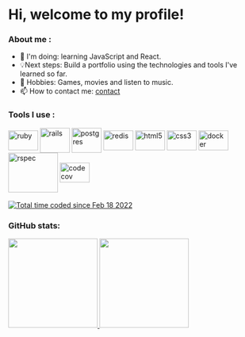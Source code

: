 <div display="flex" flex-basis="100%">
  <h1>Hi, welcome to my profile!</h1>
  <div>
    <h3>About me :</h3>
    <ul>
      <li>📖 I'm doing: learning JavaScript and React.</li>
      <li>💡Next steps: Build a portfolio using the technologies and tools I've learned so far.</li>
      <li>📜 Hobbies: Games, movies and listen to music.</li>
      <li>📫 How to contact me: <a href="https://linktr.ee/Jhonny_Toledo">contact</a></li>
    </ul>
  </div>
    <div>
    <h3>Tools I use :</h3>
    <img align="center" alt="ruby" height="40" width="60" src="https://cdn.jsdelivr.net/gh/devicons/devicon/icons/ruby/ruby-plain-wordmark.svg" />
    <img align="center" alt="rails" height="50" width="60" src="https://cdn.jsdelivr.net/gh/devicons/devicon/icons/rails/rails-plain-wordmark.svg" />
    <img align="center" alt="postgres" height="50" width="60" src="https://cdn.jsdelivr.net/gh/devicons/devicon/icons/postgresql/postgresql-plain-wordmark.svg" />
    <img align="center" alt="redis" height="40" width="60" src="https://cdn.jsdelivr.net/gh/devicons/devicon/icons/redis/redis-plain-wordmark.svg" />
    <img align="center" alt="html5" height="40" width="60" src="https://cdn.jsdelivr.net/gh/devicons/devicon/icons/html5/html5-plain-wordmark.svg" />
    <img align="center" alt="css3" height="40" width="60" src="https://cdn.jsdelivr.net/gh/devicons/devicon/icons/css3/css3-plain-wordmark.svg" />
    <img align="center" alt="docker" height="40" width="60" src="https://cdn.jsdelivr.net/gh/devicons/devicon/icons/docker/docker-plain-wordmark.svg">
    <img align="center" alt="rspec" height="80" width="100" src="https://cdn.jsdelivr.net/gh/devicons/devicon/icons/rspec/rspec-original-wordmark.svg" />
    <img align="center" alt="codecov" height="40" width="60" src="https://cdn.jsdelivr.net/gh/devicons/devicon/icons/codecov/codecov-plain.svg" />
  </div><br>
  <div>
    <a href="https://wakatime.com/@00f993aa-e30a-408c-9821-b9197f197a31"><img src="https://wakatime.com/badge/user/00f993aa-e30a-408c-9821-b9197f197a31.svg" alt="Total time coded since Feb 18 2022" /></a>
  </div>
  <div>
    <h3>GitHub stats: </h3>
    <a href="https://github.com/Jhonny4975">
    <img height="180px" src="https://github-readme-stats.vercel.app/api?username=Jhonny4975&show_icons=true&icon_color=hex_color&theme=material-palenight&count_private=true"/>
    <img height="180px" src="https://github-readme-stats.vercel.app/api/top-langs/?username=Jhonny4975&layout=compact&theme=material-palenight"/></a>
  </div>
</div>
